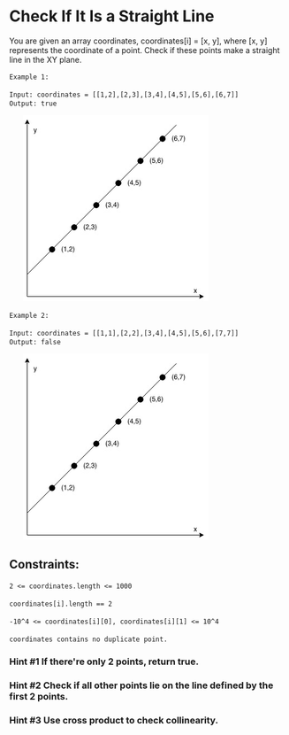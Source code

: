 # Check If It Is a Straight Line

You are given an array coordinates, coordinates[i] = [x, y], where [x, y] represents the coordinate of a point. Check if these points make a straight line in the XY plane.

    Example 1:

    Input: coordinates = [[1,2],[2,3],[3,4],[4,5],[5,6],[6,7]]
    Output: true
<img style="margin-left: 5%;" src="images/example_1.jpg">


    Example 2:

    Input: coordinates = [[1,1],[2,2],[3,4],[4,5],[5,6],[7,7]]
    Output: false
<img style="margin-left: 5%;" src="images/example_1.jpg">

 

## Constraints:

    2 <= coordinates.length <= 1000

    coordinates[i].length == 2

    -10^4 <= coordinates[i][0], coordinates[i][1] <= 10^4

    coordinates contains no duplicate point.

### Hint #1   If there're only 2 points, return true.
        
### Hint #2  Check if all other points lie on the line defined by the first 2 points.
        
### Hint #3  Use cross product to check collinearity.
        